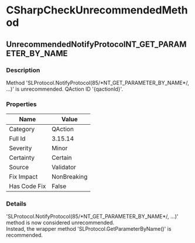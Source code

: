 ﻿---  
uid: Validator_3_15_14  
---

# CSharpCheckUnrecommendedMethod

## UnrecommendedNotifyProtocolNT\_GET\_PARAMETER\_BY\_NAME

### Description

Method 'SLProtocol.NotifyProtocol(85\/\*NT\_GET\_PARAMETER\_BY\_NAME\*\/, ...)' is unrecommended. QAction ID '{qactionId}'.

### Properties

| Name         | Value       |
| ------------ | ----------- |
| Category     | QAction     |
| Full Id      | 3.15.14     |
| Severity     | Minor       |
| Certainty    | Certain     |
| Source       | Validator   |
| Fix Impact   | NonBreaking |
| Has Code Fix | False       |

### Details

'SLProtocol.NotifyProtocol(85\/\*NT\_GET\_PARAMETER\_BY\_NAME\*\/, ...)' method is now considered unrecommended.  
Instead, the wrapper method 'SLProtocol.GetParameterByName()' is recommended.
